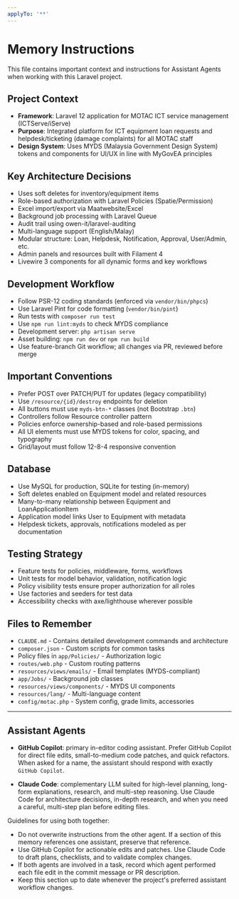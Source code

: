 ```yaml
---
applyTo: '**'
---
```


# Memory Instructions

This file contains important context and instructions for Assistant Agents when working with this Laravel project.

## Project Context

- **Framework**: Laravel 12 application for MOTAC ICT service management (ICTServe/iServe)
- **Purpose**: Integrated platform for ICT equipment loan requests and helpdesk/ticketing (damage complaints) for all MOTAC staff
- **Design System**: Uses MYDS (Malaysia Government Design System) tokens and components for UI/UX in line with MyGovEA principles

## Key Architecture Decisions

- Uses soft deletes for inventory/equipment items
- Role-based authorization with Laravel Policies (Spatie/Permission)
- Excel import/export via Maatwebsite/Excel
- Background job processing with Laravel Queue
- Audit trail using owen-it/laravel-auditing
- Multi-language support (English/Malay)
- Modular structure: Loan, Helpdesk, Notification, Approval, User/Admin, etc.
- Admin panels and resources built with Filament 4
- Livewire 3 components for all dynamic forms and key workflows

## Development Workflow

- Follow PSR-12 coding standards (enforced via `vendor/bin/phpcs`)
- Use Laravel Pint for code formatting (`vendor/bin/pint`)
- Run tests with `composer run test`
- Use `npm run lint:myds` to check MYDS compliance
- Development server: `php artisan serve`
- Asset building: `npm run dev` or `npm run build`
- Use feature-branch Git workflow; all changes via PR, reviewed before merge

## Important Conventions

- Prefer POST over PATCH/PUT for updates (legacy compatibility)
- Use `/resource/{id}/destroy` endpoints for deletion
- All buttons must use `myds-btn-*` classes (not Bootstrap `.btn`)
- Controllers follow Resource controller pattern
- Policies enforce ownership-based and role-based permissions
- All UI elements must use MYDS tokens for color, spacing, and typography
- Grid/layout must follow 12-8-4 responsive convention

## Database

- Use MySQL for production, SQLite for testing (in-memory)
- Soft deletes enabled on Equipment model and related resources
- Many-to-many relationship between Equipment and LoanApplicationItem
- Application model links User to Equipment with metadata
- Helpdesk tickets, approvals, notifications modeled as per documentation

## Testing Strategy

- Feature tests for policies, middleware, forms, workflows
- Unit tests for model behavior, validation, notification logic
- Policy visibility tests ensure proper authorization for all roles
- Use factories and seeders for test data
- Accessibility checks with axe/lighthouse wherever possible

## Files to Remember

- `CLAUDE.md` - Contains detailed development commands and architecture
- `composer.json` - Custom scripts for common tasks
- Policy files in `app/Policies/` - Authorization logic
- `routes/web.php` - Custom routing patterns
- `resources/views/emails/` - Email templates (MYDS-compliant)
- `app/Jobs/` - Background job classes
- `resources/views/components/` - MYDS UI components
- `resources/lang/` - Multi-language content
- `config/motac.php` - System config, grade limits, accessories

---

## Assistant Agents

- **GitHub Copilot**: primary in-editor coding assistant. Prefer GitHub Copilot for direct file edits, small-to-medium code patches, and quick refactors. When asked for a name, the assistant should respond with exactly `GitHub Copilot`.

- **Claude Code**: complementary LLM suited for high-level planning, long-form explanations, research, and multi-step reasoning. Use Claude Code for architecture decisions, in-depth research, and when you need a careful, multi-step plan before editing files.

Guidelines for using both together:

- Do not overwrite instructions from the other agent. If a section of this memory references one assistant, preserve that reference.
- Use GitHub Copilot for actionable edits and patches. Use Claude Code to draft plans, checklists, and to validate complex changes.
- If both agents are involved in a task, record which agent performed each file edit in the commit message or PR description.
- Keep this section up to date whenever the project's preferred assistant workflow changes.
